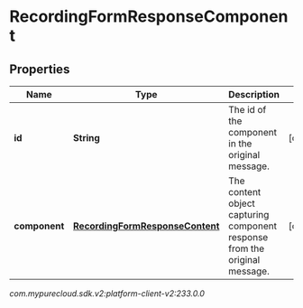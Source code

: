 # RecordingFormResponseComponent


## Properties

| Name | Type | Description | Notes |
| ------------ | ------------- | ------------- | ------------- |
| **id** | **String** | The id of the component in the original message. |  [optional] |
| **component** | [**RecordingFormResponseContent**](RecordingFormResponseContent) | The content object capturing component response from the original message. |  [optional] |




_com.mypurecloud.sdk.v2:platform-client-v2:233.0.0_
